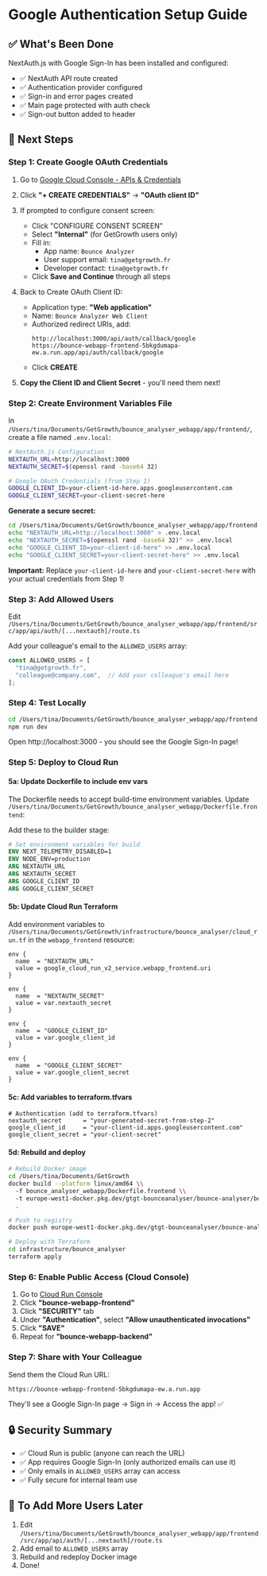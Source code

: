 # Google Authentication Setup Guide

## ✅ What's Been Done

NextAuth.js with Google Sign-In has been installed and configured:
- ✅ NextAuth API route created
- ✅ Authentication provider configured
- ✅ Sign-in and error pages created
- ✅ Main page protected with auth check
- ✅ Sign-out button added to header

## 🔧 Next Steps

### Step 1: Create Google OAuth Credentials

1. Go to [Google Cloud Console - APIs & Credentials](https://console.cloud.google.com/apis/credentials?project=gtgt-bounceanalyser)

2. Click **"+ CREATE CREDENTIALS"** → **"OAuth client ID"**

3. If prompted to configure consent screen:
   - Click "CONFIGURE CONSENT SCREEN"
   - Select **"Internal"** (for GetGrowth users only)
   - Fill in:
     - App name: `Bounce Analyzer`
     - User support email: `tina@getgrowth.fr`
     - Developer contact: `tina@getgrowth.fr`
   - Click **Save and Continue** through all steps

4. Back to Create OAuth Client ID:
   - Application type: **"Web application"**
   - Name: `Bounce Analyzer Web Client`
   - Authorized redirect URIs, add:
     ```
     http://localhost:3000/api/auth/callback/google
     https://bounce-webapp-frontend-5bkgdumapa-ew.a.run.app/api/auth/callback/google
     ```
   - Click **CREATE**

5. **Copy the Client ID and Client Secret** - you'll need them next!

### Step 2: Create Environment Variables File

In `/Users/tina/Documents/GetGrowth/bounce_analyser_webapp/app/frontend/`, create a file named `.env.local`:

```bash
# NextAuth.js Configuration
NEXTAUTH_URL=http://localhost:3000
NEXTAUTH_SECRET=$(openssl rand -base64 32)

# Google OAuth Credentials (from Step 1)
GOOGLE_CLIENT_ID=your-client-id-here.apps.googleusercontent.com
GOOGLE_CLIENT_SECRET=your-client-secret-here
```

**Generate a secure secret:**
```bash
cd /Users/tina/Documents/GetGrowth/bounce_analyser_webapp/app/frontend
echo "NEXTAUTH_URL=http://localhost:3000" > .env.local
echo "NEXTAUTH_SECRET=$(openssl rand -base64 32)" >> .env.local
echo "GOOGLE_CLIENT_ID=your-client-id-here" >> .env.local
echo "GOOGLE_CLIENT_SECRET=your-client-secret-here" >> .env.local
```

**Important:** Replace `your-client-id-here` and `your-client-secret-here` with your actual credentials from Step 1!

### Step 3: Add Allowed Users

Edit `/Users/tina/Documents/GetGrowth/bounce_analyser_webapp/app/frontend/src/app/api/auth/[...nextauth]/route.ts`

Add your colleague's email to the `ALLOWED_USERS` array:
```typescript
const ALLOWED_USERS = [
  "tina@getgrowth.fr",
  "colleague@company.com",  // Add your colleague's email here
];
```

### Step 4: Test Locally

```bash
cd /Users/tina/Documents/GetGrowth/bounce_analyser_webapp/app/frontend
npm run dev
```

Open http://localhost:3000 - you should see the Google Sign-In page!

### Step 5: Deploy to Cloud Run

#### 5a: Update Dockerfile to include env vars

The Dockerfile needs to accept build-time environment variables. Update `/Users/tina/Documents/GetGrowth/bounce_analyser_webapp/Dockerfile.frontend`:

Add these to the builder stage:
```dockerfile
# Set environment variables for build
ENV NEXT_TELEMETRY_DISABLED=1
ENV NODE_ENV=production
ARG NEXTAUTH_URL
ARG NEXTAUTH_SECRET
ARG GOOGLE_CLIENT_ID
ARG GOOGLE_CLIENT_SECRET
```

#### 5b: Update Cloud Run Terraform

Add environment variables to `/Users/tina/Documents/GetGrowth/infrastructure/bounce_analyser/cloud_run.tf` in the `webapp_frontend` resource:

```hcl
env {
  name  = "NEXTAUTH_URL"
  value = google_cloud_run_v2_service.webapp_frontend.uri
}

env {
  name  = "NEXTAUTH_SECRET"
  value = var.nextauth_secret
}

env {
  name  = "GOOGLE_CLIENT_ID"
  value = var.google_client_id
}

env {
  name  = "GOOGLE_CLIENT_SECRET"
  value = var.google_client_secret
}
```

#### 5c: Add variables to terraform.tfvars

```hcl
# Authentication (add to terraform.tfvars)
nextauth_secret      = "your-generated-secret-from-step-2"
google_client_id     = "your-client-id.apps.googleusercontent.com"
google_client_secret = "your-client-secret"
```

#### 5d: Rebuild and deploy

```bash
# Rebuild Docker image
cd /Users/tina/Documents/GetGrowth
docker build --platform linux/amd64 \\
  -f bounce_analyser_webapp/Dockerfile.frontend \\
  -t europe-west1-docker.pkg.dev/gtgt-bounceanalyser/bounce-analyser/bounce-webapp-frontend:latest \\
  .

# Push to registry
docker push europe-west1-docker.pkg.dev/gtgt-bounceanalyser/bounce-analyser/bounce-webapp-frontend:latest

# Deploy with Terraform
cd infrastructure/bounce_analyser
terraform apply
```

### Step 6: Enable Public Access (Cloud Console)

1. Go to [Cloud Run Console](https://console.cloud.google.com/run?project=gtgt-bounceanalyser)
2. Click **"bounce-webapp-frontend"**
3. Click **"SECURITY"** tab
4. Under **"Authentication"**, select **"Allow unauthenticated invocations"**
5. Click **"SAVE"**
6. Repeat for **"bounce-webapp-backend"**

### Step 7: Share with Your Colleague

Send them the Cloud Run URL:
```
https://bounce-webapp-frontend-5bkgdumapa-ew.a.run.app
```

They'll see a Google Sign-In page → Sign in → Access the app! ✅

## 🔒 Security Summary

- ✅ Cloud Run is public (anyone can reach the URL)
- ✅ App requires Google Sign-In (only authorized emails can use it)
- ✅ Only emails in `ALLOWED_USERS` array can access
- ✅ Fully secure for internal team use

## 🎯 To Add More Users Later

1. Edit `/Users/tina/Documents/GetGrowth/bounce_analyser_webapp/app/frontend/src/app/api/auth/[...nextauth]/route.ts`
2. Add email to `ALLOWED_USERS` array
3. Rebuild and redeploy Docker image
4. Done!

